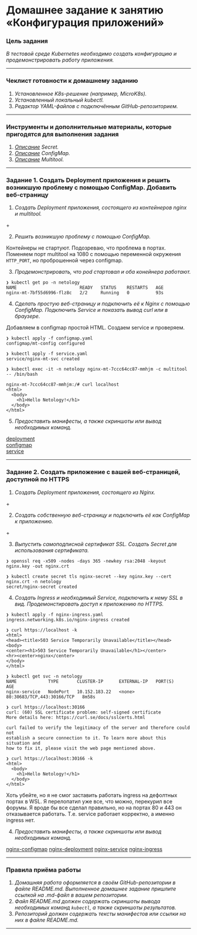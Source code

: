 # Домашнее задание к занятию «Конфигурация приложений»

### Цель задания

_В тестовой среде Kubernetes необходимо создать конфигурацию и продемонстрировать работу приложения._  

------

### Чеклист готовности к домашнему заданию

1. _Установленное K8s-решение (например, MicroK8s)._  
2. _Установленный локальный kubectl._  
3. _Редактор YAML-файлов с подключённым GitHub-репозиторием._  

------

### Инструменты и дополнительные материалы, которые пригодятся для выполнения задания

1. _[Описание](https://kubernetes.io/docs/concepts/configuration/secret/) Secret._  
2. _[Описание](https://kubernetes.io/docs/concepts/configuration/configmap/) ConfigMap._  
3. _[Описание](https://github.com/wbitt/Network-MultiTool) Multitool._  

------

### Задание 1. Создать Deployment приложения и решить возникшую проблему с помощью ConfigMap. Добавить веб-страницу

1. _Создать Deployment приложения, состоящего из контейнеров nginx и multitool._  
  
\+
  
2. _Решить возникшую проблему с помощью ConfigMap._  
  
Контейнеры не стартуют. Подозреваю, что проблема в портах. Поменяем порт multitool на 1080 с помощью переменной окружения `HTTP_PORT`, но проброшенной через configmap.

3. _Продемонстрировать, что pod стартовал и оба конейнера работают._  
  
```
❯ kubectl get po -n netology
NAME                        READY   STATUS    RESTARTS   AGE
nginx-mt-7bf55d6996-flz8c   2/2     Running   0          93s
```
  
4. _Сделать простую веб-страницу и подключить её к Nginx с помощью ConfigMap. Подключить Service и показать вывод curl или в браузере._  
  
Добавляем в configmap простой HTML. Создаем service и проверяем.

```
❯ kubectl apply -f configmap.yaml
configmap/mt-config configured

❯ kubectl apply -f service.yaml
service/nginx-mt-svc created

❯ kubectl exec -it -n netology nginx-mt-7ccc64cc87-mmhjm -c multitool -- /bin/bash

nginx-mt-7ccc64cc87-mmhjm:/# curl localhost
<html>
  <body>
    <h1>Hello Netology!</h1>
  </body>
</html>
```
  
5. _Предоставить манифесты, а также скриншоты или вывод необходимых команд._  
  
[deployment](./deployment.yaml)  
[configmap](./configmap.yaml)  
[service](./service.yaml)  

------

### Задание 2. Создать приложение с вашей веб-страницей, доступной по HTTPS 

1. _Создать Deployment приложения, состоящего из Nginx._  
  
\+  

2. _Создать собственную веб-страницу и подключить её как ConfigMap к приложению._  
  
\+  

3. _Выпустить самоподписной сертификат SSL. Создать Secret для использования сертификата._  
  
```
❯ openssl req -x509 -nodes -days 365 -newkey rsa:2048 -keyout nginx.key -out nginx.crt

❯ kubectl create secret tls nginx-secret --key nginx.key --cert nginx.crt -n netology
secret/nginx-secret created
```

4. _Создать Ingress и необходимый Service, подключить к нему SSL в вид. Продемонстировать доступ к приложению по HTTPS._  
  
```
❯ kubectl apply -f nginx-ingress.yaml
ingress.networking.k8s.io/nginx-ingress created

❯ curl https://localhost -k
<html>
<head><title>503 Service Temporarily Unavailable</title></head>
<body>
<center><h1>503 Service Temporarily Unavailable</h1></center>
<hr><center>nginx</center>
</body>
</html>

❯ kubectl get svc -n netology
NAME            TYPE       CLUSTER-IP      EXTERNAL-IP   PORT(S)                      AGE
nginx-service   NodePort   10.152.183.22   <none>        80:30683/TCP,443:30166/TCP   8m58s

❯ curl https://localhost:30166
curl: (60) SSL certificate problem: self-signed certificate
More details here: https://curl.se/docs/sslcerts.html

curl failed to verify the legitimacy of the server and therefore could not
establish a secure connection to it. To learn more about this situation and
how to fix it, please visit the web page mentioned above.

❯ curl https://localhost:30166 -k
<html>
  <body>
    <h1>Hello Netology!</h1>
  </body>
</html>
```

Хоть убейте, но я не смог заставить работать ingress на дефолтных портах в WSL. Я перелопатил уже все, что можно, перекурил все форумы.
Я вроде бы все сделал правильно, но на портах 80 и 443 он отказывается работать. Т.е. service работает корректно, а именно ingress нет.
  
4. _Предоставить манифесты, а также скриншоты или вывод необходимых команд._  
  
[nginx-configmap](./nginx-configmap.yaml)
[nginx-deployment](./nginx-deployment.yaml)
[nginx-service](./nginx-service.yaml)
[nginx-ingress](./nginx-ingress.yaml)

------

### Правила приёма работы

1. _Домашняя работа оформляется в своём GitHub-репозитории в файле README.md. Выполненное домашнее задание пришлите ссылкой на .md-файл в вашем репозитории._  
2. _Файл README.md должен содержать скриншоты вывода необходимых команд `kubectl`, а также скриншоты результатов._  
3. _Репозиторий должен содержать тексты манифестов или ссылки на них в файле README.md._  

------